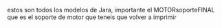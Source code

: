 estos son todos los modelos de Jara, importante el MOTORsoporteFINAL que es el soporte de motor que teneis que volver a imprimir 
